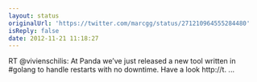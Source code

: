 ```yaml
---
layout: status
originalUrl: 'https://twitter.com/marcgg/status/271210964555284480'
isReply: false
date: 2012-11-21 11:18:27
---
```


RT @vivienschilis: At Panda we’ve just released a new tool written in #golang to handle restarts with no downtime. Have a look http://t. ...

